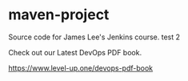 # maven-project
Source code for James Lee's Jenkins course. test 2

Check out our Latest DevOps PDF book.

https://www.level-up.one/devops-pdf-book
